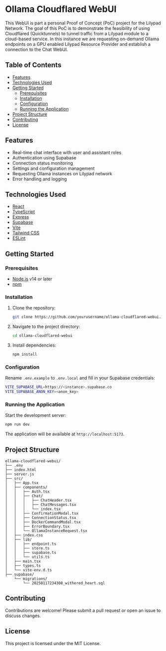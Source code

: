# Ollama Cloudflared WebUI
This WebUI is part a personal Proof of Concept (PoC) project for the Lilypad Network.
The goal of this PoC is to demonstrate the feasibility of using Cloudflared (Quicktunnels) to tunnel traffic from a Lilypad module to a cloud-based service.
In this instance we are requesting on-demand Ollama endpoints on a GPU enabled Lilypad Resource Provider and establish a connection to the Chat WebUI.

## Table of Contents
- [Features](#features)
- [Technologies Used](#technologies-used)
- [Getting Started](#getting-started)
  - [Prerequisites](#prerequisites)
  - [Installation](#installation)
  - [Configuration](#configuration)
  - [Running the Application](#running-the-application)
- [Project Structure](#project-structure)
- [Contributing](#contributing)
- [License](#license)

## Features
- Real-time chat interface with user and assistant roles
- Authentication using Supabase
- Connection status monitoring
- Settings and configuration management
- Requesting Ollama instances on Lilypad network
- Error handling and logging

## Technologies Used
- [React](src/App.tsx)
- [TypeScript](src/types.ts)
- [Express](server.js)
- [Supabase](src/lib/supabase.ts)
- [Vite](vite.config.ts)
- [Tailwind CSS](tailwind.config.js)
- [ESLint](eslint.config.js)

## Getting Started

### Prerequisites
- [Node.js](https://nodejs.org/) v14 or later
- [npm](https://www.npmjs.com/)

### Installation
1. Clone the repository:
   ```bash
   git clone https://github.com/yourusername/ollama-cloudflared-webui.git
   ```
2. Navigate to the project directory:
   ```bash
   cd ollama-cloudflared-webui
   ```
3. Install dependencies:
   ```bash
   npm install
   ```

### Configuration
Rename `.env.example` to `.env.local` and fill in your Supabase credentials:

```bash
VITE_SUPABASE_URL=https://<instance>.supabase.co
VITE_SUPABASE_ANON_KEY=<anon_key>
```

### Running the Application
Start the development server:

```bash
npm run dev
```

The application will be available at `http://localhost:5173`.

## Project Structure
```
ollama-cloudflared-webui/
├── .env
├── index.html
├── server.js
├── src/
│   ├── App.tsx
│   ├── components/
│   │   ├── Auth.tsx
│   │   ├── Chat/
│   │   │   ├── ChatHeader.tsx
│   │   │   ├── ChatMessages.tsx
│   │   │   └── index.tsx
│   │   ├── ConfirmationModal.tsx
│   │   ├── ConnectionStatus.tsx
│   │   ├── DockerCommandModal.tsx
│   │   ├── ErrorBoundary.tsx
│   │   └── OllamaInstanceRequest.tsx
│   ├── index.css
│   ├── lib/
│   │   ├── endpoint.ts
│   │   ├── store.ts
│   │   ├── supabase.ts
│   │   └── utils.ts
│   ├── main.tsx
│   ├── types.ts
│   └── vite-env.d.ts
├── supabase/
    └── migrations/
        └── 20250117234308_withered_heart.sql
```

## Contributing
Contributions are welcome! Please submit a pull request or open an issue to discuss changes.

## License
This project is licensed under the MIT License.
